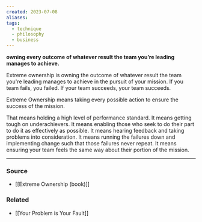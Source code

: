 ```yaml
---
created: 2023-07-08
aliases: 
tags:
  - technique
  - philosophy
  - business
---
```

**owning every outcome of whatever result the team you’re leading manages to achieve.**

Extreme ownership is owning the outcome of whatever result the team you're leading manages to achieve in the pursuit of your mission. If you team fails, you failed. If your team succeeds, your team succeeds. 

Extreme Ownership means taking every possible action to ensure the success of the mission. 

That means holding a high level of performance standard. It means getting tough on underachievers. It means enabling those who seek to do their part to do it as effectively as possible. It means hearing feedback and taking problems into consideration. It means running the failures down and implementing change such that those failures never repeat. It means ensuring your team feels the same way about their portion of the mission.

---

### Source
- [[Extreme Ownership (book)]]

### Related
- [[Your Problem is Your Fault]]